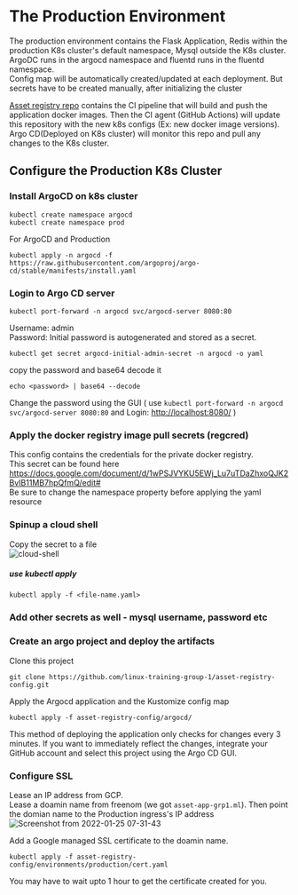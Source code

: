 # The Production Environment 
The production environment contains the Flask Application, Redis within the production K8s cluster's default namespace, Mysql outside the K8s cluster.<br>
ArgoDC runs in the argocd namespace and fluentd runs in the fluentd namespace.<br>
Config map will be automatically created/updated at each deployment. But secrets have to be created manually, 
after initializing the cluster<br>

[Asset registry repo](https://github.com/linux-training-group-1/asset-registry) contains the CI pipeline that will build and push the application docker images. Then the CI agent (GitHub Actions) will update this repository with the new k8s configs (Ex: new docker image versions).<br>
Argo CD(Deployed on K8s cluster) will monitor this repo and pull any changes to the K8s cluster.<br>
## Configure the Production K8s Cluster
### Install ArgoCD on k8s cluster <br>

```
kubectl create namespace argocd
kubectl create namespace prod
```
For ArgoCD and Production

```
kubectl apply -n argocd -f https://raw.githubusercontent.com/argoproj/argo-cd/stable/manifests/install.yaml
```
### Login to Argo CD server
```
kubectl port-forward -n argocd svc/argocd-server 8080:80
```
Username: admin<br>
Password: Initial password is autogenerated and stored as a secret.
```
kubectl get secret argocd-initial-admin-secret -n argocd -o yaml
```
copy the password and base64 decode it<br>
```
echo <password> | base64 --decode
```
Change the password using the GUI ( use `kubectl port-forward -n argocd svc/argocd-server 8080:80` and Login: [http://localhost:8080/](http://localhost:8080/) )<br>
### Apply the docker registry image pull secrets (regcred)
This config contains the credentials for the private docker registry.<br>
This secret can be found here<br>
https://docs.google.com/document/d/1wPSJVYKU5EWj_Lu7uTDaZhxoQJK2BvIB11MB7hpQfmQ/edit#<br>
Be sure to change the namespace property before applying the yaml resource <br>
### Spinup a cloud shell
Copy the secret to a file<br>
![cloud-shell](https://user-images.githubusercontent.com/32504465/145701482-95169c2c-3555-490b-bb0e-19ea83ef2f25.png)<br>
##### use kubectl apply
`kubectl apply -f <file-name.yaml>`
### Add other secrets as well - mysql username, password etc
### Create an argo project and deploy the artifacts<br>
Clone this project
```
git clone https://github.com/linux-training-group-1/asset-registry-config.git
```
Apply the Argocd application and the Kustomize config map
```
kubectl apply -f asset-registry-config/argocd/
```
This method of deploying the application only checks for changes every 3 minutes. If you want to immediately reflect the changes, integrate your GitHub account and select this project using the Argo CD GUI.<br> 

### Configure SSL
Lease an IP address from GCP.<br>
Lease a doamin name from freenom (we got `asset-app-grp1.ml`). Then point the domian name to the Production ingress's IP address<br>
![Screenshot from 2022-01-25 07-31-43](https://user-images.githubusercontent.com/32504465/150896958-9cdc7b5c-1905-4b9b-9123-d6a76ef79ad5.png)
<br>

Add a Google managed SSL certificate to the doamin name.
 ```
 kubectl apply -f asset-registry-config/environments/production/cert.yaml
 ```
You may have to wait upto 1 hour to get the certificate created for you.

